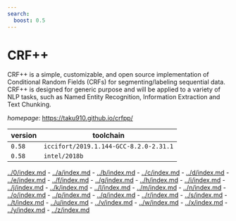 ```yaml
---
search:
  boost: 0.5
---
```

# CRF++

CRF++ is a simple, customizable, and open source implementation of  Conditional Random Fields (CRFs) for segmenting/labeling sequential data. CRF++ is  designed for generic purpose and will be applied to a variety of NLP tasks, such as  Named Entity Recognition, Information Extraction and Text Chunking.

*homepage*: <https://taku910.github.io/crfpp/>

version | toolchain
--------|----------
``0.58`` | ``iccifort/2019.1.144-GCC-8.2.0-2.31.1``
``0.58`` | ``intel/2018b``

[../0/index.md](0) - [../a/index.md](a) - [../b/index.md](b) - [../c/index.md](c) - [../d/index.md](d) - [../e/index.md](e) - [../f/index.md](f) - [../g/index.md](g) - [../h/index.md](h) - [../i/index.md](i) - [../j/index.md](j) - [../k/index.md](k) - [../l/index.md](l) - [../m/index.md](m) - [../n/index.md](n) - [../o/index.md](o) - [../p/index.md](p) - [../q/index.md](q) - [../r/index.md](r) - [../s/index.md](s) - [../t/index.md](t) - [../u/index.md](u) - [../v/index.md](v) - [../w/index.md](w) - [../x/index.md](x) - [../y/index.md](y) - [../z/index.md](z)

